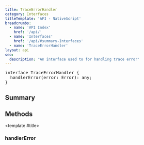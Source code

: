 ```yaml
---
title: TraceErrorHandler
category: Interfaces
titleTemplate: 'API - NativeScript'
breadcrumbs: 
  - name: 'API Index'
    href: '/api/'
  - name: 'Interfaces'
    href: '/api/#summary-Interfaces'
  - name: 'TraceErrorHandler'
layout: api
seo:
  description: "An interface used to for handling trace error"
---
```


<!-- This page is auto generated, do not edit manually. -->
<!-- Run "yarn generate:api-docs" to regenerate -->

<script setup lang="ts">
  import { provide } from "vue";
  import API_DATA from "./TraceErrorHandler.data.json";
  
  provide('API_DATA', API_DATA);
</script>

<APIRefHierarchy v-once />

<pre class="not-prose [&_a]:text-blue-400 [&_a]:no-underline">interface TraceErrorHandler {
  handlerError(error: Error): any;
}</pre>

<APIRefComment commentBase64="eyJibG9ja1RhZ3MiOltdLCJtb2RpZmllclRhZ3MiOnt9LCJzdW1tYXJ5IjpbeyJraW5kIjoidGV4dCIsInRleHQiOiJBbiBpbnRlcmZhY2UgdXNlZCB0byBmb3IgaGFuZGxpbmcgdHJhY2UgZXJyb3IifV19" v-once />

## <Heading ignore>Summary</Heading>

<APIRefSummary v-once />

## Methods

<div class="">

<APIRef for="5075" v-once>

<template #title>

### handlerError

</template>

</APIRef>

</div>
